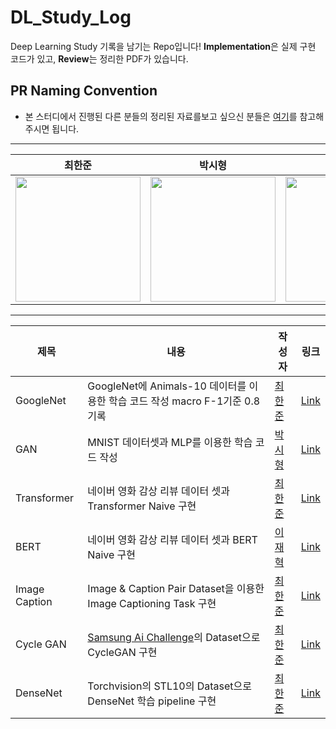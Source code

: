 # DL_Study_Log
Deep Learning Study 기록을 남기는 Repo입니다!
**Implementation**은 실제 구현 코드가 있고, **Review**는 정리한 PDF가 있습니다.

## PR Naming Convention
- 본 스터디에서 진행된 다른 분들의 정리된 자료를보고 싶으신 분들은 [여기](https://www.notion.so/gkswns3708/AI-DL-Study-e5cc40f62b86422b9967e48d246aba88?pvs=4)를 참고해주시면 됩니다.
---
|                                                                                      최한준                                                                                      |                                                            박시형                                                             |                                                          김윤종                                                           |                                                            이재혁                                                            |                                                            김다슬                                                             |                                                            허민영                                                             |                                                            
| :------------------------------------------------------------------------------------------------------------------------------------------------------------------------------: | :----------------------------------------------------------------------------------------------------------------------------: | :-----------------------------------------------------------------------------------------------------------------------: | :--------------------------------------------------------------------------------------------------------------------------: | :---------------------------------------------------------------------------------------------------------------------------: |  :---------------------------------------------------------------------------------------------------------------------------: |
| <a href='https://github.com/gkswns3708'><img src='https://avatars.githubusercontent.com/u/62585503?v=4' width='200px'/></a> | <a href='https://github.com/sihyeong671'><img src='https://avatars.githubusercontent.com/u/77565951?v=4' width='200px'/></a> | <a href='https://github.com/kyj098707'><img src='https://avatars.githubusercontent.com/u/54027397?v=4' width='200px'/></a> | <a href='https://github.com/JaeHyeok-2'><img src='https://avatars.githubusercontent.com/u/89520646?v=4' width='200px'/></a> | <a href='https://github.com/Daseull'><img src='https://avatars.githubusercontent.com/u/59015764?v=4' width='200px'/></a> | <a href='https://github.com/hminyeong'><img src='https://avatars.githubusercontent.com/u/77648023?v=4' width='200px'/></a> 

---
|제목|내용|작성자|링크|
|---|---|---|---|
|GoogleNet|GoogleNet에 Animals-10 데이터를 이용한 학습 코드 작성 macro F-1기준 0.8 기록|[최한준](https://github.com/gkswns3708)|[Link](https://github.com/gkswns3708/DL_Study_Log/tree/main/GoogleNet_Implment)|
|GAN|MNIST 데이터셋과 MLP를 이용한 학습 코드 작성|[박시형](https://github.com/sihyeong671)|[Link](https://gkswns3708.notion.site/GAN-c6c221c98a1f4060b9e2d3ca56f4cde8)
|Transformer|네이버 영화 감상 리뷰 데이터 셋과 Transformer Naive 구현|[최한준](https://github.com/gkswns3708)|[Link](https://gkswns3708.notion.site/Transformer-44078c0b76b04c29aa67b0145848a145)
|BERT|네이버 영화 감상 리뷰 데이터 셋과 BERT Naive 구현|[이재혁](https://github.com/JaeHyeok-2)|[Link](https://gkswns3708.notion.site/BERT-c638086dde90428cb9daed71d373c18f)
|Image Caption|Image & Caption Pair Dataset을 이용한 Image Captioning Task 구현|[최한준](https://github.com/gkswns3708)|[Link](https://gkswns3708.notion.site/Show-and-Tell-A-Neural-Image-Caption-Generator-40f732e1cef74621b7df0e5007d1ac43)
|Cycle GAN|[Samsung Ai Challenge](https://dacon.io/competitions/official/235954/overview/description)의 Dataset으로 CycleGAN 구현|[최한준](https://github.com/gkswns3708)|[Link](https://gkswns3708.notion.site/Unpaired-Image-to-Image-Translation-using-Cycle-Consistent-Adversarial-Networks-2017-bd28c2bda35a4a05beadf54e38c738f4)
|DenseNet|Torchvision의 STL10의 Dataset으로 DenseNet 학습 pipeline 구현|[최한준](https://github.com/gkswns3708)|[Link](https://gkswns3708.notion.site/Densely-Connected-Convolutional-Networks-DenseNet-59cf4433db2e4d2f828130f39a280484)
